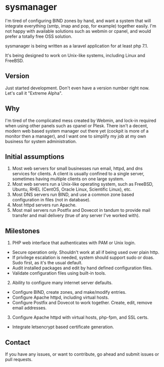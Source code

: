 # sysmanager
I'm tired of configuring BIND zones by hand, and want a system that will integrate everything
(smtp, imap and pop, for example) together easily. I'm not happy with available solutions such as
webmin or cpanel, and would prefer a totally free OSS solution.

sysmanager is being written as a laravel application for at least php 7.1.

It's being designed to work on Unix-like systems, including Linux and FreeBSD.

## Version
Just started development. Don't even have a version number right now. Let's call it "Extreme Alpha".

## Why
I'm tired of the complicated mess created by Webmin, and lock-in required when using other panels such as cpanel or Plesk.
There isn't a decent, modern web based system manager out there yet (cockpit is more of a monitor then a manager), and I want
one to simplify my job at my own business for system administration.

## Initial assumptions
1. Most web servers for small businesses run email, httpd, and dns services for clients. A client is usually confined to a single
server, sometimes having multiple clients on one large system.
2. Most web servers run a Unix-like operating system, such as FreeBSD, Ubuntu, RHEL (CentOS, Oracle Linux, Scientific Linux), etc.
3. Most DNS servers run BIND, and use a common zone based configuration in files (not in database).
4. Most httpd servers run Apache.
5. Most mail servers run Postfix and Dovecot in tandum to provide mail transfer and mail delivery (true of any server I've worked with).

## Milestones
1. PHP web interface that authenticates with PAM or Unix login.
  - Secure operation only. Shouldn't work at all if being used over plain http.
  - If privilege escalation is needed, system should support sudo or doas. Sudo first, as it's the usual default.
  - Audit installed packages and edit by hand defined configuration files.
  - Validate configuration files using built-in tools.
2. Ability to configure many internet server defaults.
  - Configure BIND, create zones, and make/modify entries.
  - Configure Apache httpd, including virtual hosts.
  - Configure Postfix and Dovecot to work together. Create, edit, remove email addresses.
3. Configure Apache httpd with virtual hosts, php-fpm, and SSL certs.
  - Integrate letsencrypt based certificate generation.
  
## Contact
If you have any issues, or want to contribute, go ahead and submit issues or pull requests.
